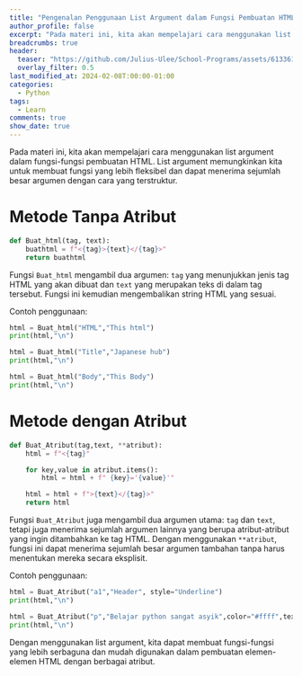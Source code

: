 ```yaml
---
title: "Pengenalan Penggunaan List Argument dalam Fungsi Pembuatan HTML"
author_profile: false
excerpt: "Pada materi ini, kita akan mempelajari cara menggunakan list argument dalam fungsi-fungsi pembuatan HTML. List argument memungkinkan kita untuk membuat fungsi yang lebih fleksibel dan dapat menerima sejumlah besar argumen dengan cara yang terstruktur."
breadcrumbs: true
header:
  teaser: "https://github.com/Julius-Ulee/School-Programs/assets/61336116/5d588504-081b-4da7-8e83-fc3ed7af8736"
  overlay_filter: 0.5
last_modified_at: 2024-02-08T:00:00-01:00
categories:
  - Python
tags:
  - Learn
comments: true
show_date: true
---
```


Pada materi ini, kita akan mempelajari cara menggunakan list argument dalam fungsi-fungsi pembuatan HTML. List argument memungkinkan kita untuk membuat fungsi yang lebih fleksibel dan dapat menerima sejumlah besar argumen dengan cara yang terstruktur.

# Metode Tanpa Atribut

```py
def Buat_html(tag, text):
    buathtml = f"<{tag}>{text}</{tag}>"
    return buathtml
```

Fungsi `Buat_html` mengambil dua argumen: `tag` yang menunjukkan jenis tag HTML yang akan dibuat dan `text` yang merupakan teks di dalam tag tersebut. Fungsi ini kemudian mengembalikan string HTML yang sesuai.

Contoh penggunaan:

```py
html = Buat_html("HTML","This html")
print(html,"\n")

html = Buat_html("Title","Japanese hub")
print(html,"\n")

html = Buat_html("Body","This Body")
print(html,"\n")
```

# Metode dengan Atribut

```py
def Buat_Atribut(tag,text, **atribut):
    html = f"<{tag}"

    for key,value in atribut.items():
        html = html + f" {key}='{value}'"

    html = html + f">{text}</{tag}>"
    return html
```

Fungsi `Buat_Atribut` juga mengambil dua argumen utama: `tag` dan `text`, tetapi juga menerima sejumlah argumen lainnya yang berupa atribut-atribut yang ingin ditambahkan ke tag HTML. Dengan menggunakan `**atribut`, fungsi ini dapat menerima sejumlah besar argumen tambahan tanpa harus menentukan mereka secara eksplisit.

Contoh penggunaan:

```py
html = Buat_Atribut("a1","Header", style="Underline")
print(html,"\n")

html = Buat_Atribut("p","Belajar python sangat asyik",color="#ffff",textstyle="bold")
print(html,"\n")
```

Dengan menggunakan list argument, kita dapat membuat fungsi-fungsi yang lebih serbaguna dan mudah digunakan dalam pembuatan elemen-elemen HTML dengan berbagai atribut.
